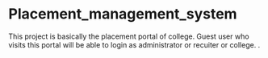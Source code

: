 # Placement_management_system
This project is basically the placement portal of college. Guest user who visits this portal will be able to login as administrator or recuiter or college. . 
